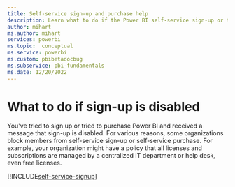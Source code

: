 ```yaml
---
title: Self-service sign-up and purchase help
description: Learn what to do if the Power BI self-service sign-up or the self-service purchase feature is disabled.
author: mihart
ms.author: mihart
services: powerbi
ms.topic:  conceptual
ms.service: powerbi
ms.custom: pbibetadocbug
ms.subservice: pbi-fundamentals
ms.date: 12/20/2022
---
```

# What to do if sign-up is disabled

You've tried to sign up or tried to purchase Power BI and received a message that sign-up is disabled. For various reasons, some organizations block members from self-service sign-up or self-service purchase. For example, your organization might have a policy that all licenses and subscriptions are managed by a centralized IT department or help desk, even free licenses.

[!INCLUDE[self-service-signup](../includes/self-service-signup-help.md)]